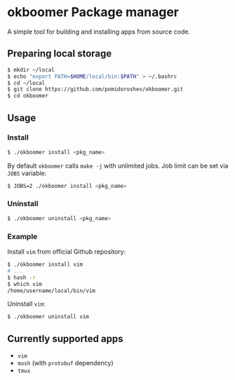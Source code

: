 # okboomer Package manager

A simple tool for building and installing apps from source code.

## Preparing local storage

```bash
$ mkdir ~/local
$ echo "export PATH=$HOME/local/bin:$PATH" > ~/.bashrc
$ cd ~/local
$ git clone https://github.com/pomidoroshev/okboomer.git
$ cd okboomer
```

## Usage

### Install

```bash
$ ./okboomer install <pkg_name>
```

By default `okboomer` calls `make -j` with unlimited jobs. Job limit can be set via `JOBS` variable:

```bash
$ JOBS=2 ./okboomer install <pkg_name>
```

### Uninstall

```bash
$ ./okboomer uninstall <pkg_name>
```

### Example

Install `vim` from official Github repository:

```bash
$ ./okboomer install vim
# ...
$ hash -r
$ which vim
/home/username/local/bin/vim
```

Uninstall `vim`:

```bash
$ ./okboomer uninstall vim
```

## Currently supported apps

- `vim`
- `mosh` (with `protobuf` dependency)
- `tmux`
